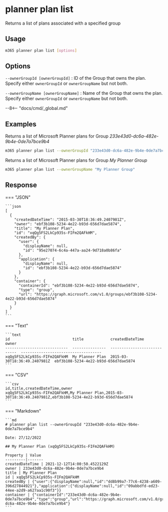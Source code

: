 # planner plan list

Returns a list of plans associated with a specified group

## Usage

```sh
m365 planner plan list [options]
```

## Options

`--ownerGroupId [ownerGroupId]`
: ID of the Group that owns the plan. Specify either `ownerGroupId` or `ownerGroupName` but not both.

`--ownerGroupName [ownerGroupName]`
: Name of the Group that owns the plan. Specify either `ownerGroupId` or `ownerGroupName` but not both.

--8<-- "docs/cmd/_global.md"

## Examples

Returns a list of Microsoft Planner plans for Group _233e43d0-dc6a-482e-9b4e-0de7a7bce9b4_

```sh
m365 planner plan list --ownerGroupId "233e43d0-dc6a-482e-9b4e-0de7a7bce9b4"
```

Returns a list of Microsoft Planner plans for Group _My Planner Group_

```sh
m365 planner plan list --ownerGroupName "My Planner Group"
```

## Response

=== "JSON"

    ```json
    [
      {
        "createdDateTime": "2015-03-30T18:36:49.2407981Z",
        "owner": "ebf3b108-5234-4e22-b93d-656d7dae5874",
        "title": "My Planner Plan",
        "id": "xqQg5FS2LkCp935s-FIFm2QAFkHM",
        "createdBy": {
          "user": {
            "displayName": null,
            "id": "95e27074-6c4a-447a-aa24-9d718a0b86fa"
          },
          "application": {
            "displayName": null,
            "id": "ebf3b108-5234-4e22-b93d-656d7dae5874"
          }
        },
        "container": {
          "containerId": "ebf3b108-5234-4e22-b93d-656d7dae5874",
          "type": "group",
          "url": "https://graph.microsoft.com/v1.0/groups/ebf3b108-5234-4e22-b93d-656d7dae5874"
        }
      }
    ]
    ```

=== "Text"

    ```text
    id                            title            createdDateTime               owner
    ----------------------------  ---------------  ----------------------------  ------------------------------------
    xqQg5FS2LkCp935s-FIFm2QAFkHM  My Planner Plan  2015-03-30T18:36:49.2407981Z  ebf3b108-5234-4e22-b93d-656d7dae5874
    ```

=== "CSV"

    ```csv
    id,title,createdDateTime,owner
    xqQg5FS2LkCp935s-FIFm2QAFkHM,My Planner Plan,2015-03-30T18:36:49.2407981Z,ebf3b108-5234-4e22-b93d-656d7dae5874
    ```

=== "Markdown"

    ```md
    # planner plan list --ownerGroupId "233e43d0-dc6a-482e-9b4e-0de7a7bce9b4"

    Date: 27/12/2022

    ## My Planner Plan (xqQg5FS2LkCp935s-FIFm2QAFkHM)

    Property | Value
    ---------|-------
    createdDateTime | 2021-12-12T14:00:50.4522129Z
    owner | 233e43d0-dc6a-482e-9b4e-0de7a7bce9b4
    title | My Planner Plan
    id | xqQg5FS2LkCp935s-FIFm2QAFkHM
    createdBy | {"user":{"displayName":null,"id":"dd8b99a7-77c6-4238-a609-396d27844921"},"application":{"displayName":null,"id":"09abbdfd-ed23-44ee-a2d9-a627aa1c90f3"}}
    container | {"containerId":"233e43d0-dc6a-482e-9b4e-0de7a7bce9b4","type":"group","url":"https://graph.microsoft.com/v1.0/groups/233e43d0-dc6a-482e-9b4e-0de7a7bce9b4"}
    ```
